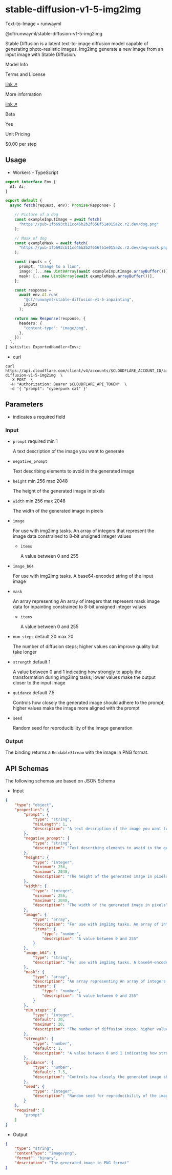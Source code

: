 # stable-diffusion-v1-5-img2img

Text-to-Image  •  runwayml

@cf/runwayml/stable-diffusion-v1-5-img2img

Stable Diffusion is a latent text-to-image diffusion model capable of generating photo-realistic images. Img2img generate a new image from an input image with Stable Diffusion.

Model Info

Terms and License

[link ↗](https://github.com/runwayml/stable-diffusion/blob/main/LICENSE)

More information

[link ↗](https://huggingface.co/runwayml/stable-diffusion-v1-5)

Beta

Yes

Unit Pricing

$0.00 per step

## Usage

- Workers - TypeScript
```ts
export interface Env {
  AI: Ai;
}

export default {
  async fetch(request, env): Promise<Response> {

    // Picture of a dog
    const exampleInputImage = await fetch(
      "https://pub-1fb693cb11cc46b2b2f656f51e015a2c.r2.dev/dog.png"
    );

    // Mask of dog
    const exampleMask = await fetch(
      "https://pub-1fb693cb11cc46b2b2f656f51e015a2c.r2.dev/dog-mask.png"
    );

    const inputs = {
      prompt: "Change to a lion",
      image: [...new Uint8Array(await exampleInputImage.arrayBuffer())],
      mask: [...new Uint8Array(await exampleMask.arrayBuffer())],
    };

    const response =
      await env.AI.run(
        "@cf/runwayml/stable-diffusion-v1-5-inpainting",
        inputs
      );

    return new Response(response, {
      headers: {
        "content-type": "image/png",
      },
    });
  },
} satisfies ExportedHandler<Env>;
```

- curl
```curl
curl https://api.cloudflare.com/client/v4/accounts/$CLOUDFLARE_ACCOUNT_ID/ai/run/@cf/runwayml/stable-diffusion-v1-5-img2img  \
  -X POST  \
  -H "Authorization: Bearer $CLOUDFLARE_API_TOKEN"  \
  -d '{ "prompt": "cyberpunk cat" }'
```

## Parameters

*  indicates a required field

### Input

-   `prompt`  required  min 1
    
    A text description of the image you want to generate
    
-   `negative_prompt`
    
    Text describing elements to avoid in the generated image
    
-   `height`  min 256  max 2048
    
    The height of the generated image in pixels
    
-   `width`  min 256  max 2048
    
    The width of the generated image in pixels
    
-   `image`
    
    For use with img2img tasks. An array of integers that represent the image data constrained to 8-bit unsigned integer values
    
    -   `items`
        
        A value between 0 and 255
        
-   `image_b64`
    
    For use with img2img tasks. A base64-encoded string of the input image
    
-   `mask`
    
    An array representing An array of integers that represent mask image data for inpainting constrained to 8-bit unsigned integer values
    
    -   `items`
        
        A value between 0 and 255
        
-   `num_steps`  default 20  max 20
    
    The number of diffusion steps; higher values can improve quality but take longer
    
-   `strength`  default 1
    
    A value between 0 and 1 indicating how strongly to apply the transformation during img2img tasks; lower values make the output closer to the input image
    
-   `guidance`  default 7.5
    
    Controls how closely the generated image should adhere to the prompt; higher values make the image more aligned with the prompt
    
-   `seed`
    
    Random seed for reproducibility of the image generation
    

### Output

The binding returns a  `ReadableStream`  with the image in PNG format.

## API Schemas

The following schemas are based on JSON Schema

-   Input
```json
{
    "type": "object",
    "properties": {
        "prompt": {
            "type": "string",
            "minLength": 1,
            "description": "A text description of the image you want to generate"
        },
        "negative_prompt": {
            "type": "string",
            "description": "Text describing elements to avoid in the generated image"
        },
        "height": {
            "type": "integer",
            "minimum": 256,
            "maximum": 2048,
            "description": "The height of the generated image in pixels"
        },
        "width": {
            "type": "integer",
            "minimum": 256,
            "maximum": 2048,
            "description": "The width of the generated image in pixels"
        },
        "image": {
            "type": "array",
            "description": "For use with img2img tasks. An array of integers that represent the image data constrained to 8-bit unsigned integer values",
            "items": {
                "type": "number",
                "description": "A value between 0 and 255"
            }
        },
        "image_b64": {
            "type": "string",
            "description": "For use with img2img tasks. A base64-encoded string of the input image"
        },
        "mask": {
            "type": "array",
            "description": "An array representing An array of integers that represent mask image data for inpainting constrained to 8-bit unsigned integer values",
            "items": {
                "type": "number",
                "description": "A value between 0 and 255"
            }
        },
        "num_steps": {
            "type": "integer",
            "default": 20,
            "maximum": 20,
            "description": "The number of diffusion steps; higher values can improve quality but take longer"
        },
        "strength": {
            "type": "number",
            "default": 1,
            "description": "A value between 0 and 1 indicating how strongly to apply the transformation during img2img tasks; lower values make the output closer to the input image"
        },
        "guidance": {
            "type": "number",
            "default": 7.5,
            "description": "Controls how closely the generated image should adhere to the prompt; higher values make the image more aligned with the prompt"
        },
        "seed": {
            "type": "integer",
            "description": "Random seed for reproducibility of the image generation"
        }
    },
    "required": [
        "prompt"
    ]
}
```

-   Output
```json
{
    "type": "string",
    "contentType": "image/png",
    "format": "binary",
    "description": "The generated image in PNG format"
}
```
